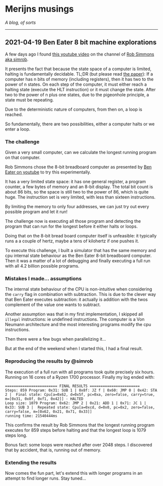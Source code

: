 # Merijns musings

*A blog, of sorts*

------


## 2021-04-19 Ben Eater 8 bit machine explorations

A few days ago I found [this youtube video](https://www.youtube.com/watch?v=ym8x8B930tM) on the channel of [Rob Simmons aka simrob](https://www.youtube.com/channel/UCjbRsZ-KFZ0-oFWZeyfrB8A).

It presents the fact that because the state space of a computer is limited,
halting is fundamentally decidable. TL;DR (but please read [the paper]()):
If a computer has n bits of memory (including registers), then it has two to the power of n states.
On each step of the computer, it must either reach a halting state (execute the HLT instruction) or it must change the state.
After two to the power of n plus one states, due to the pigeonhole principle, a state must be repeating.

Due to the deterministic nature of computers, from then on, a loop is reached.

So fundamentally, there are two possibilities, either a computer halts or we enter a loop.


### The challenge

Given a very small computer, can we calculate the longest running program on that computer.

Rob Simmons chose the 8-bit breadboard computer as presented by [Ben Eater on youtube]() to try this experimentally.

It has a very limited state space: it has one general register, a program counter, a few bytes of memory and an 8-bit display.
The total bit count is about 86 bits, so the space is still two to the power of 86, which is quite huge.
The instruction set is very limited, with less than sixteen instructions.

By limiting the memory to only four addresses, we can just try out every possible program and let it run!

The challenge now is executing all those program and detecting the program that can run for the longest before it either halts or loops.

Doing that on the 8-bit bread board computer itself is unfeasible: it typically runs a a couple of hertz, maybe a tens of kilohertz if one pushes it.

To execute this challenge, I built a simulator that has the same memory and cpu internal state behaviour as the Ben Eater 8-bit breadboard computer.
Then it was a matter of a lot of debugging and finally executing a full run with all 4.2 billion possible programs.

### Mistakes I made... assumptions

The internal state behaviour of the CPU is non-intuitive when considering the
`carry` flag in combination with subtraction. This is due to the clever way
that Ben Eater executes subtraction: it actually is addition with the twos
complement of the value one wants to subtract.

Another assumption was that in my first implementation, I skipped all `illegal` instructions: ie undefined instructions.
The computer is a Von Neumann architecture and the most interesting programs modify the cpu instructions. 

Then there were a few bugs when parallelizing it...

But at the end of the weekend when I started this, I had a final result.


### Reproducing the results by @simrob

The execution of a full run with all programs took quite precisely six hours. Running on 16 cores of a Ryzen 1700 processor.
Finally my log ended with:

```
======================== FINAL RESULTS =======================
Steps: 859 Program: 0x31: SUB 1 | 0x8f: JZ f | 0x60: JMP 0 | 0x42: STA 2 |  Final state: Cpu[a=0x62, d=0x5f, pc=0xa, zero=false, carry=true, m=[0x31, 0x8f, 0xf1, 0x42]] - HALTED
Loop size: 1079 Program: 0x62: JMP 2 | 0x21: ADD 1 | 0x71: JC 1 | 0x33: SUB 3 |  Repeated state: Cpu[a=0xcd, d=0x0, pc=0x2, zero=false, carry=false, m=[0x62, 0x21, 0x71, 0x33]]
running time: 21540444ms
```

This confirms the result by Rob Simmons that the longest running program executes for 859 steps before halting and that the longest loop is 1079 steps long.

Bonus fact: some loops were reached after over 2048 steps. I discovered that by accident, that is, running out of memory.


### Extending the results

Now comes the fun part, let's extend this with longer programs in an attempt to find longer runs.
Stay tuned...
